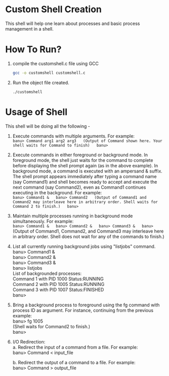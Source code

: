 # Custom Shell Creation
This shell will help one learn about processes and basic process management in a shell.

How To Run?  
===========  
1. compile the customshell.c file using GCC  
   ``` sh
   gcc -o customshell customshell.c  
   ```
2. Run the object file created.  
   ```
   ./customshell  
   ```


Usage of Shell  
==============  
This shell will be doing all the following -

1. Execute commands with multiple arguments. For example:  
		```
		banu> Command arg1 arg2 arg3  
		(Output of Command shown here. Your shell waits for Command to finish)  
		banu>  
		```
	
2. Execute commands in either foreground or background mode. In foreground mode, the shell just waits for the command to complete before displaying the shell prompt again (as in the above example). In background mode, a command is executed with an ampersand & suffix. The shell prompt appears immediately after typing a command name (say Command1) and shell becomes ready to accept and execute the next command (say Command2), even as Command1 continues executing in the background. For example:  
		```
		banu> Command1 &  
		banu> Command2  
		(Output of Command1 and Command2 may interleave here in arbitrary order. Shell waits for Command 2 to finish.)  
		banu>  
		```
		
3. Maintain multiple processes running in background mode simultaneously. For example:  
		```
		banu> Command1 &  
		banu> Command2 &  
		banu> Command3 &  
		banu>   
		```
		(Output of Command1, Command2, and Command3 may interleave here in arbitrary order. Shell does not wait for any of the commands to finish.)  

		
4. List all currently running background jobs using "listjobs" command.  
		banu> Command1 &  
		banu> Command2 &  
		banu> Command3 &  
		banu> listjobs  
		List of backgrounded processes:  
		Command 1 with PID 1000 Status:RUNNING  
		Command 2 with PID 1005 Status:RUNNING  
		Command 3 with PID 1007 Status:FINISHED  
		banu>  
		
5. Bring a background process to foreground using the fg command with process ID as argument. For instance, continuing from the previous example:  
		banu> fg 1005  
		(Shell waits for Command2 to finish.)  
		banu>  

6. I/O Redirection:  
	a. Redirect the input of a command from a file. For example:  
		banu> Command < input_file  
		
	b. Redirect the output of a command to a file. For example:  
		banu> Command > output_file